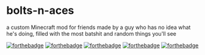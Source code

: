 # bolts-n-aces
a custom Minecraft mod for friends made by a guy who has no idea what he's doing,
filled with the most batshit and random things you'll see

[![forthebadge](https://forthebadge.com/images/badges/ages-12.svg)](https://forthebadge.com)   [![forthebadge](https://forthebadge.com/images/badges/0-percent-optimized.svg)](https://forthebadge.com)   [![forthebadge](https://forthebadge.com/images/badges/built-with-love.svg)](https://forthebadge.com)   [![forthebadge](https://forthebadge.com/images/badges/contains-tasty-spaghetti-code.svg)](https://forthebadge.com)   [![forthebadge](https://forthebadge.com/images/badges/designed-in-ms-paint.svg)](https://forthebadge.com)
